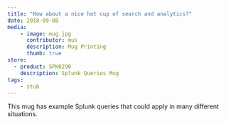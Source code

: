 ```yaml
---
title: "How about a nice hot cup of search and analytics?"
date: 2018-09-08
media: 
    - image: mug.jpg
      contributor: mus
      description: Mug Printing
      thumb: true
store: 
  - product: SPK0290
    description: Splunk Queries Mug
tags:
    - stub
---
```


This mug has example Splunk queries that could apply in many different situations.